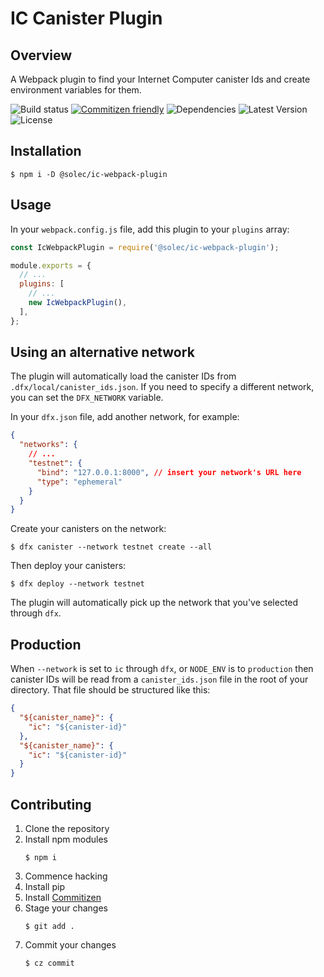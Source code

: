 # IC Canister Plugin

## Overview

A Webpack plugin to find your Internet Computer canister Ids and create environment variables for them.

![Build status](https://img.shields.io/github/workflow/status/Solec-Labs/ic-webpack-plugin/Merge)
[![Commitizen friendly](https://img.shields.io/badge/commitizen-friendly-brightgreen.svg)](https://commitizen-tools.github.io/commitizen/)
![Dependencies](https://img.shields.io/librariesio/release/npm/@solec/ic-webpack-plugin)
![Latest Version](https://img.shields.io/npm/v/@solec/ic-webpack-plugin)
![License](https://img.shields.io/github/license/Solec-Labs/ic-webpack-plugin)

## Installation

```shell
$ npm i -D @solec/ic-webpack-plugin
```

## Usage

In your `webpack.config.js` file, add this plugin to your `plugins` array:

```javascript
const IcWebpackPlugin = require('@solec/ic-webpack-plugin');

module.exports = {
  // ...
  plugins: [
    // ...
    new IcWebpackPlugin(),
  ],
};
```

## Using an alternative network

The plugin will automatically load the canister IDs from `.dfx/local/canister_ids.json`.
If you need to specify a different network, you can set the `DFX_NETWORK` variable.

In your `dfx.json` file, add another network, for example:

```json
{
  "networks": {
    // ...
    "testnet": {
      "bind": "127.0.0.1:8000", // insert your network's URL here
      "type": "ephemeral"
    }
  }
}
```

Create your canisters on the network:

```shell
$ dfx canister --network testnet create --all
```

Then deploy your canisters:

```shell
$ dfx deploy --network testnet
```

The plugin will automatically pick up the network that you've selected through `dfx`.

## Production

When `--network` is set to `ic` through `dfx`, or `NODE_ENV` is to `production` then canister IDs will be read from a `canister_ids.json` file in the root of your directory.
That file should be structured like this:

```json
{
  "${canister_name}": {
    "ic": "${canister-id}"
  },
  "${canister_name}": {
    "ic": "${canister-id}"
  }
}
```

## Contributing

1. Clone the repository
1. Install npm modules
   ```shell
   $ npm i
   ```
1. Commence hacking
1. Install pip
1. Install [Commitizen](https://commitizen-tools.github.io/commitizen/)
1. Stage your changes
   ```shell
   $ git add .
   ```
1. Commit your changes
   ```shell
   $ cz commit
   ```
